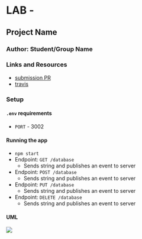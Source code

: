 # LAB - 

## Project Name

### Author: Student/Group Name

### Links and Resources
* [submission PR](https://github.com/401-advanced-javascript-felipe/lab19-apiServer/pull/1)
* [travis](http://xyz.com)

### Setup
#### `.env` requirements
* `PORT` - 3002

#### Running the app
* `npm start`
* Endpoint: `GET /database`
  * Sends string and publishes an event to server
* Endpoint: `POST /database`
  * Sends string and publishes an event to server
* Endpoint: `PUT /database`
  * Sends string and publishes an event to server
* Endpoint: `DELETE /database`
  * Sends string and publishes an event to server

#### UML
![](./assets/----.jpg)
